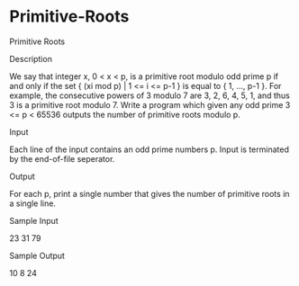 # Primitive-Roots

Primitive Roots

Description

We say that integer x, 0 < x < p, is a primitive root modulo odd prime p if and only if the set { (xi mod p) | 1 <= i <= p-1 } is equal to { 1, ..., p-1 }. For example, the consecutive powers of 3 modulo 7 are 3, 2, 6, 4, 5, 1, and thus 3 is a primitive root modulo 7. 
Write a program which given any odd prime 3 <= p < 65536 outputs the number of primitive roots modulo p. 

Input

Each line of the input contains an odd prime numbers p. Input is terminated by the end-of-file seperator.

Output

For each p, print a single number that gives the number of primitive roots in a single line.

Sample Input

23
31
79

Sample Output

10
8
24
